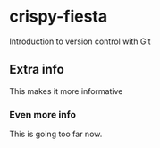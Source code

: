 # crispy-fiesta
Introduction to version control with Git 
## Extra info

This makes it more informative

### Even more info
This is going too far now. 